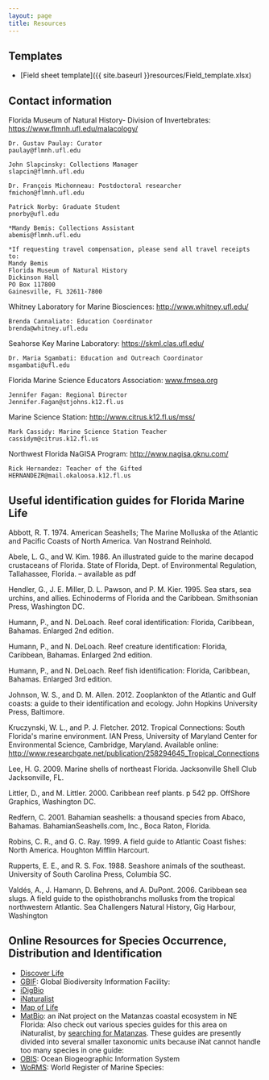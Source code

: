 ```yaml
---
layout: page
title: Resources
---
```


## Templates

- [Field sheet template]({{ site.baseurl }}resources/Field_template.xlsx)


## Contact information


Florida Museum of Natural History- Division of Invertebrates: https://www.flmnh.ufl.edu/malacology/

	Dr. Gustav Paulay: Curator
	paulay@flmnh.ufl.edu

	John Slapcinsky: Collections Manager
	slapcin@flmnh.ufl.edu

	Dr. François Michonneau: Postdoctoral researcher
	fmichon@flmnh.ufl.edu

	Patrick Norby: Graduate Student
	pnorby@ufl.edu

	*Mandy Bemis: Collections Assistant
	abemis@flmnh.ufl.edu

	*If requesting travel compensation, please send all travel receipts to:
	Mandy Bemis
	Florida Museum of Natural History
	Dickinson Hall
	PO Box 117800
	Gainesville, FL 32611-7800


Whitney Laboratory for Marine Biosciences: http://www.whitney.ufl.edu/

	Brenda Cannaliato: Education Coordinator
	brenda@whitney.ufl.edu


Seahorse Key Marine Laboratory: https://skml.clas.ufl.edu/

	Dr. Maria Sgambati: Education and Outreach Coordinator
	msgambati@ufl.edu


Florida Marine Science Educators Association: www.fmsea.org

	Jennifer Fagan: Regional Director
	Jennifer.Fagan@stjohns.k12.fl.us


Marine Science Station: http://www.citrus.k12.fl.us/mss/

	Mark Cassidy: Marine Science Station Teacher
	cassidym@citrus.k12.fl.us

Northwest Florida NaGISA Program: http://www.nagisa.gknu.com/

	Rick Hernandez: Teacher of the Gifted
	HERNANDEZR@mail.okaloosa.k12.fl.us


## Useful identification guides for Florida Marine Life

Abbott, R. T. 1974. American Seashells; The Marine Molluska of the Atlantic and Pacific Coasts of North America. Van Nostrand Reinhold.

Abele, L. G., and W. Kim. 1986. An illustrated guide to the marine decapod crustaceans of Florida. State of Florida, Dept. of Environmental Regulation, Tallahassee, Florida. – available as pdf

Hendler, G., J. E. Miller, D. L. Pawson, and P. M. Kier. 1995. Sea stars, sea urchins, and allies.  Echinoderms of Florida and the Caribbean. Smithsonian Press, Washington DC.

Humann, P., and N. DeLoach. Reef coral identification: Florida, Caribbean, Bahamas. Enlarged 2nd edition.

Humann, P., and N. DeLoach. Reef creature identification: Florida, Caribbean, Bahamas. Enlarged 2nd edition.

Humann, P., and N. DeLoach. Reef fish identification: Florida, Caribbean, Bahamas. Enlarged 3rd edition.

Johnson, W. S., and D. M. Allen. 2012. Zooplankton of the Atlantic and Gulf coasts: a guide to their identification and ecology. John Hopkins University Press, Baltimore.

Kruczynski, W. L., and P. J. Fletcher. 2012. Tropical Connections: South Florida's marine environment. IAN Press, University of Maryland Center for Environmental Science, Cambridge, Maryland.  Available online: http://www.researchgate.net/publication/258294645_Tropical_Connections

Lee, H. G. 2009. Marine shells of northeast Florida. Jacksonville Shell Club Jacksonville, FL.

Littler, D., and M. Littler. 2000. Caribbean reef plants. p 542 pp. OffShore Graphics, Washington DC.

Redfern, C. 2001. Bahamian seashells: a thousand species from Abaco, Bahamas. BahamianSeashells.com, Inc., Boca Raton, Florida.

Robins, C. R., and G. C. Ray. 1999. A field guide to Atlantic Coast fishes: North America.  Houghton Mifflin Harcourt.

Rupperts, E. E., and R. S. Fox. 1988. Seashore animals of the southeast. University of South Carolina Press, Columbia SC.

Valdés, A., J. Hamann, D. Behrens, and A. DuPont. 2006. Caribbean sea slugs. A field guide to the opisthobranchs mollusks from the tropical northwestern Atlantic. Sea Challengers Natural History, Gig Harbour, Washington


## Online Resources for Species Occurrence, Distribution and Identification

- [Discover Life](http://www.discoverlife.org/)
- [GBIF](http://www.gbif.org/): Global Biodiversity Information Facility:
- [iDigBio](https://www.idigbio.org/)
- [iNaturalist](http://www.inaturalist.org)
- [Map of Life](https://mol.org/)
- [MatBio](http://www.inaturalist.org/projects/matbio-a-coastal-ecosystem-in-ne-florida):
an iNat project on the Matanzas coastal ecosystem in NE Florida: Also check out
various species guides for this area on iNaturalist, by
[searching for Matanzas](http://www.inaturalist.org/guides/search?utf8=%E2%9C%93&q=matanzas&commit=Search).
These guides are presently divided into several smaller taxonomic units because
iNat cannot handle too many species in one guide:
- [OBIS](http://www.iobis.org/): Ocean Biogeographic Information System
- [WoRMS](http://www.marinespecies.org/): World Register of Marine Species:

